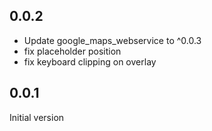 ## 0.0.2

- Update google_maps_webservice to ^0.0.3
- fix placeholder position
- fix keyboard clipping on overlay

## 0.0.1
Initial version